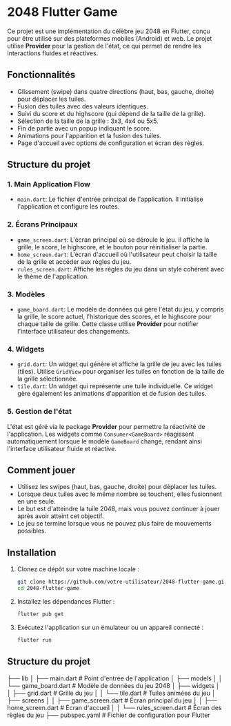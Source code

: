# 2048 Flutter Game

Ce projet est une implémentation du célèbre jeu 2048 en Flutter, conçu pour être utilisé sur des plateformes mobiles (Android) et web. Le projet utilise **Provider** pour la gestion de l'état, ce qui permet de rendre les interactions fluides et réactives.

## Fonctionnalités
- Glissement (swipe) dans quatre directions (haut, bas, gauche, droite) pour déplacer les tuiles.
- Fusion des tuiles avec des valeurs identiques.
- Suivi du score et du highscore (qui dépend de la taille de la grille).
- Sélection de la taille de la grille : 3x3, 4x4 ou 5x5.
- Fin de partie avec un popup indiquant le score.
- Animations pour l'apparition et la fusion des tuiles.
- Page d'accueil avec options de configuration et écran des règles.

## Structure du projet

### 1. **Main Application Flow**
- `main.dart`: Le fichier d'entrée principal de l'application. Il initialise l'application et configure les routes.

### 2. **Écrans Principaux**
- `game_screen.dart`: L'écran principal où se déroule le jeu. Il affiche la grille, le score, le highscore, et le bouton pour réinitialiser la partie.
- `home_screen.dart`: L'écran d'accueil où l'utilisateur peut choisir la taille de la grille et accéder aux règles du jeu.
- `rules_screen.dart`: Affiche les règles du jeu dans un style cohérent avec le thème de l'application.

### 3. **Modèles**
- `game_board.dart`: Le modèle de données qui gère l'état du jeu, y compris la grille, le score actuel, l'historique des scores, et le highscore pour chaque taille de grille. Cette classe utilise **Provider** pour notifier l'interface utilisateur des changements.

### 4. **Widgets**
- `grid.dart`: Un widget qui génère et affiche la grille de jeu avec les tuiles (tiles). Utilise `GridView` pour organiser les tuiles en fonction de la taille de la grille sélectionnée.
- `tile.dart`: Un widget qui représente une tuile individuelle. Ce widget gère également les animations d'apparition et de fusion des tuiles.

### 5. **Gestion de l'état**
L'état est géré via le package **Provider** pour permettre la réactivité de l'application. Les widgets comme `Consumer<GameBoard>` réagissent automatiquement lorsque le modèle `GameBoard` change, rendant ainsi l'interface utilisateur fluide et réactive.

## Comment jouer
- Utilisez les swipes (haut, bas, gauche, droite) pour déplacer les tuiles.
- Lorsque deux tuiles avec le même nombre se touchent, elles fusionnent en une seule.
- Le but est d'atteindre la tuile 2048, mais vous pouvez continuer à jouer après avoir atteint cet objectif.
- Le jeu se termine lorsque vous ne pouvez plus faire de mouvements possibles.

## Installation

1. Clonez ce dépôt sur votre machine locale :
   ```bash
   git clone https://github.com/votre-utilisateur/2048-flutter-game.git
   cd 2048-flutter-game
   ```
2. Installez les dépendances Flutter :
   ```bash
   flutter pub get
   ```
3. Exécutez l'application sur un émulateur ou un appareil connecté :
   ```bash
   flutter run
   ```

## Structure du projet

├── lib
│   ├── main.dart               # Point d'entrée de l'application
│   ├── models
│   │   └── game_board.dart     # Modèle de données du jeu 2048
│   ├── widgets
│   │   ├── grid.dart           # Grille du jeu
│   │   └── tile.dart           # Tuiles animées du jeu
│   ├── screens
│   │   ├── game_screen.dart    # Écran principal du jeu
│   │   ├── home_screen.dart    # Écran d'accueil
│   │   └── rules_screen.dart   # Écran des règles du jeu
├── pubspec.yaml                # Fichier de configuration pour Flutter
